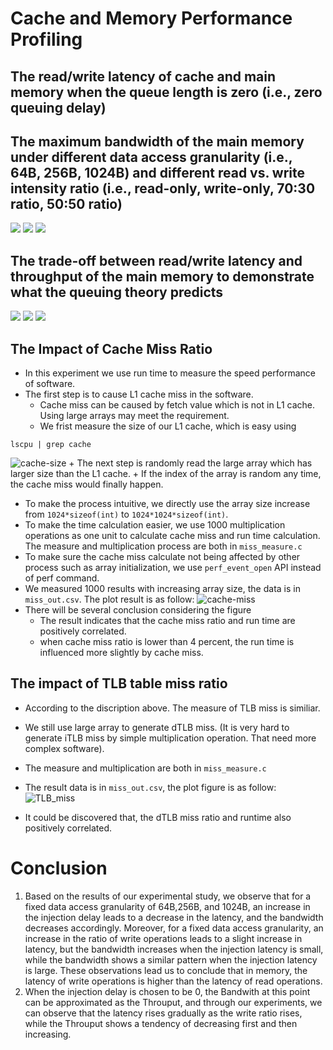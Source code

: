 # Cache and Memory Performance Profiling
## The read/write latency of cache and main memory when the queue length is zero (i.e., zero queuing delay)



## The maximum bandwidth of the main memory under different data access granularity (i.e., 64B, 256B, 1024B) and different read vs. write intensity ratio (i.e., read-only, write-only, 70:30 ratio, 50:50 ratio)
![](./figures/64Bytes.png)
![](./figures/256Bytes.png)
![](./figures/1024Bytes.png)


## The trade-off between read/write latency and throughput of the main memory to demonstrate what the queuing theory predicts
![](./figures/Trade-off64.png)
![](./figures/Tradeoff256.png)
![](./figures/Tradeoff1024.png)




## The Impact of Cache Miss Ratio
- In this experiment we use run time to measure the speed performance of software.
- The first step is to cause L1 cache miss in the software.
    + Cache miss can be caused by fetch value which is not in L1 cache. Using large arrays may meet the requirement.
    + We frist measure the size of our L1 cache, which is easy using 
```
lscpu | grep cache
```
![cache-size](./cache_size.png)
    + The next step is randomly read the large array which has larger size than the L1 cache.
    + If the index of the array is random any time, the cache miss would finally happen.
- To make the process intuitive, we directly use the array size increase from `1024*sizeof(int)` to `1024*1024*sizeof(int)`. 
- To make the time calculation easier, we use 1000 multiplication operations as one unit to calculate cache miss and run time calculation. The measure and multiplication process are both in `miss_measure.c`
- To make sure the cache miss calculate not being affected by other process such as array initialization, we use `perf_event_open` API instead of perf command. 
- We measured 1000 results with increasing array size, the data is in `miss_out.csv`. The plot result is as follow:
![cache-miss](./cache_miss.png)
- There will be several conclusion considering the figure
  - The result indicates that the cache miss ratio and run time are positively correlated.
  - when cache miss ratio is lower than 4 percent, the run time is influenced more slightly by cache miss. 

## The impact of TLB table miss ratio
- According to the discription above. The measure of TLB miss is similiar. 
- We still use large array to generate dTLB miss. (It is very hard to generate iTLB miss by simple multiplication operation. That need more complex software).
- The measure and multiplication are both in `miss_measure.c`
- The result data is in `miss_out.csv`, the plot figure is as follow:
![TLB_miss](dTLB_miss.png)

- It could be discovered that, the dTLB miss ratio and runtime also positively correlated.


# Conclusion

1) Based on the results of our experimental study, we observe that for a fixed data access granularity of 64B,256B, and 1024B, an increase in the injection delay leads to a decrease in the latency, and the bandwidth decreases accordingly. Moreover, for a fixed data access granularity, an increase in the ratio of write operations leads to a slight increase in latency, but the bandwidth increases when the injection latency is small, while the bandwidth shows a similar pattern when the injection latency is large. These observations lead us to conclude that in memory, the latency of write operations is higher than the latency of read operations.
2) When the injection delay is chosen to be 0, the Bandwith at this point can be approximated as the Throuput, and through our experiments, we can observe that the latency rises gradually as the write ratio rises, while the Throuput shows a tendency of decreasing first and then increasing.
 
